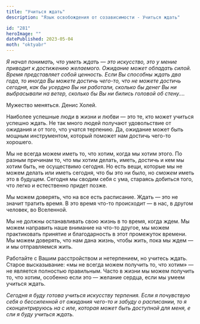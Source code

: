 ```yaml
---
title: "Учиться ждать"
description: "Язык освобождения от созависимости - Учиться ждать"

id: "281"
heroImage: ""
datePublished: 2023-05-04
moth: "oktyabr"
---
```


_Я_ _начал_ _понимать,_ _что_ _уметь_ _ждать_ — _это_ _искусство,_ _это_ _у_
_мение_ _приводит_ _к_ _достижению_ _желаемого._ _Ожидание_ _может_ _обладать_
_силой._ _Время_ _представляет_ _собой_ _ценность._ _Если_ _Вы_ _способны_
_ждать_ _два_ _года,_ _то_ _иногда_ _Вы_ _можете_ _достичь_ _чего-то,_ _что_
_не_ _можете_ _достичь_ _сегодня,_ _как_ _бы_ _усердно_ _Вы_ _ни_ _работали,_
_сколько_ _бы_ _денег_ _Вы_ _ни_ _выбрасывали_ _на_ _ветер,_ _сколько_ _бы_
_Вы_ _ни_ _бились_ _головой_ _об_ _стену…._

Мужество меняться. Денис Холей.

Наиболее успешные люди в жизни и любви — это те, кто может учиться успешно
ждать. Не так много людей получают удовольствие от ожидания и от того, что
учатся терпению. Да, ожидание может быть мощным инструментом, который поможет
нам достичь чего-то хорошего.

Мы не всегда можем иметь то, что хотим, когда мы хотим этого. По разным
причинам то, что мы хотим делать, иметь, достичь и кем мы хотим быть, не
осуществимо сегодня. Но есть вещи, которые мы не можем делать или иметь
сегодня, что бы это ни было, но _сможем_ иметь это в будущем. Сегодня мы
сводим себя с ума, стараясь добиться того, что легко и естественно придет
позже.

Мы можем доверять, что на все есть расписание. Ждать — это не значит тратить
время. В это время что-то происходит — в нас, в другом человек, во Вселенной.

Мы не должны останавливать свою жизнь в то время, когда ждем. Мы можем
направить наше внимание на что-то другое, мы можем практиковать принятие и
благодарность в этот промежуток времени. Мы можем доверять, что нам дана
жизнь, чтобы жить, пока мы ждем — и мы отправляемся жить.

Работайте с Вашим расстройством и нетерпением, но учитесь ждать. Старое
высказывание: «мы не всегда можем получить то, что хотим» — не является
полностью правильным. Часто в жизни мы можем получить то, что хотим, особенно
если это — желание сердца, если мы умеем учиться ждать.

_Сегодня_ _я_ _буду_ _готова_ _учиться_ _искусству_ _терпения._ _Если_ _я_
_почувствую_ _себя_ _о_ _бессиленной_ _от_ _ожидания_ _чего-то_ _и_ _забуду_
_о_ _расписании,_ _то_ _я_ _сконцентрируюсь_ _на_ _с_ _иле,_ _которая_ _может_
_быть_ _доступной_ _для_ _меня,_ _е_ _сли_ _я_ _буду_ _учиться_ _ждать._
